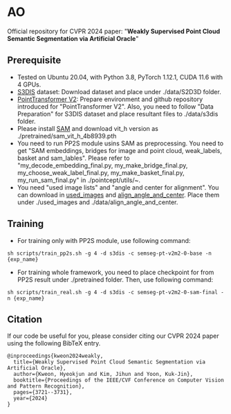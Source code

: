 # AO
Official repository for CVPR 2024 paper: "**Weakly Supervised Point Cloud Semantic Segmentation via Artificial Oracle**"

## Prerequisite
* Tested on Ubuntu 20.04, with Python 3.8, PyTorch 1.12.1, CUDA 11.6 with 4 GPUs.
* [S3DIS](https://github.com/alexsax/2D-3D-Semantics) dataset: Download dataset and place under ./data/S2D3D folder.
* [PointTransformer V2](https://github.com/Pointcept/Pointcept/tree/main): Prepare environment and github repository introduced for "PointTransformer V2". Also, you need to follow "Data Preparation" for S3DIS dataset and place resultant files to ./data/s3dis folder.
* Please install [SAM](https://github.com/facebookresearch/segment-anything) and download vit_h version as ./pretrained/sam_vit_h_4b8939.pth
* You need to run PP2S module usins SAM as preprocessing. You need to get "SAM embeddings, bridges for image and point cloud, weak_labels, basket and sam_lables". Please refer to "my_decode_embedding_final.py, my_make_bridge_final.py, my_choose_weak_label_final.py, my_make_basket_final.py, my_run_sam_final.py" in ./pointcept/utils/~.
* You need "used image lists" and "angle and center for alignment". You can download in [used_images](https://drive.google.com/drive/folders/1sjH7DYl5OagmFtIHeTEN62daZXOed0cA?usp=sharing) and [align_angle_and_center](https://drive.google.com/drive/folders/1lEh0N-cYJypq8wlDRJR4uWFIO-pyH-Fe?usp=sharing). Place them under ./used_images and ./data/align_angle_and_center.

## Training
* For training only with PP2S module, use following command:
```
sh scripts/train_pp2s.sh -g 4 -d s3dis -c semseg-pt-v2m2-0-base -n {exp_name}
```
* For training whole framework, you need to place checkpoint for from PP2S result under ./pretrained folder. Then, use following command:
```
sh scripts/train_real.sh -g 4 -d s3dis -c semseg-pt-v2m2-0-sam-final -n {exp_name}
```

## Citation
If our code be useful for you, please consider citing our CVPR 2024 paper using the following BibTeX entry.
```
@inproceedings{kweon2024weakly,
  title={Weakly Supervised Point Cloud Semantic Segmentation via Artificial Oracle},
  author={Kweon, Hyeokjun and Kim, Jihun and Yoon, Kuk-Jin},
  booktitle={Proceedings of the IEEE/CVF Conference on Computer Vision and Pattern Recognition},
  pages={3721--3731},
  year={2024}
}
```
